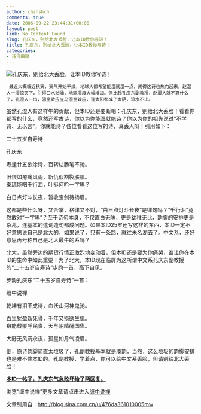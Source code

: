 ```yaml
---
author: chzhshch
comments: true
date: 2006-09-22 23:44:31+00:00
layout: post
link: No Content Found
slug: 孔庆东，别给北大丢脸，让本ID教你写诗！
title: 孔庆东，别给北大丢脸，让本ID教你写诗！
categories:
- 诗词曲赋
---
```


			

                                                                    

![孔庆东，别给北大丢脸，让本ID教你写诗！](http://simg.sinajs.cn/blog7style/images/common/sg_trans.gif)

                                                           

                                                           

     最近大概临近秋天，天气开始干燥，地球人都希望能湿就湿一点，闹得这诗也热门起来。赵湿人一湿惊天下，引得口水汹涌，地球湿度大幅增加。但比起孔庆东副教授，赵湿人就不算什么了，孔湿人一出，温室效应立马湿室效应，连太阳都成了太阴，流水不止。

  虽然孔湿人有这样牛的贡献，但本ID还是要断喝：孔庆东，别给北大丢脸！看看你都写的什么，竟然还写古诗，你以为你能湿就能诗？你以为你的祖先说过“不学诗、无以言”，你就能诗？各位看看这位写的诗，真丢人呀！引用如下：

二十五岁自寿诗

  
孔庆东

寿逢廿五欲涂诗，百转枯肠笔不驰。

旧恨如疮痛风雨，新仇似割裂肤肌。  
秦琼能咽千行泪，叶挺何吟一字卑？

白日点灯斗长夜，暂收宝剑待扬眉。

这都是些什么呀，又合掌，格律又不对，“白日点灯斗长夜”是律句吗？“千行泪”竟然敢对“一字卑”？至于诗句本身，不仅直白无味，更是幼稚无比，韵脚的安排更是杂乱，连基本的遣词造句都成问题。如果本ID25岁还写这样的东西，本ID一定不好意思说自己是北大的，如果说了，只有一条路，就往未名湖去了。中文系，还好意思再号称自己是北大最牛的系吗？

北大，虽然旁边的期货行情正激烈地变动着，但本ID还是要为你痛哭，谁让你在本ID的生命中如此重要！为了北大，本ID现在临屏为这所谓中文系孔庆东副教授的“二十五岁自寿诗”步韵一首，高下自见。

步韵孔庆东“二十五岁自寿诗”一首：

  
缠中说禅

乾坤有泪不成诗，血沃山河神鬼驰。

百里犹盈新死骨，千年又损欲生肌。  
舟能载覆呼民贵，天与阴晴醒国卑。

大野无风沉永夜，孤星如月气凌眉。

  
倒，原诗韵脚简直太垃圾了，孔副教授基本就是凑韵，当然，这么垃圾的韵脚安排也是难不住本ID的。孔副教授，学着点，你可以给中文系丢脸，但请别给北大丢脸！

[**本ID一帖子，孔庆东气急败坏给了两回复。**](http://blog.sina.com.cn/u/486e105c0100069z)

浏览“缠中说禅”更多文章请点击进入[缠中说禅](http://blog.sina.com.cn/m/chzhshch)

									

文章引用自：http://blog.sina.com.cn/u/476da361010005mw
